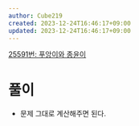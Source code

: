 ```yaml
---
author: Cube219
created: 2023-12-24T16:46:17+09:00
updated: 2023-12-24T16:46:17+09:00
---
```


[25591번: 푸앙이와 종윤이](https://www.acmicpc.net/problem/25591)

# 풀이

* 문제 그대로 계산해주면 된다.